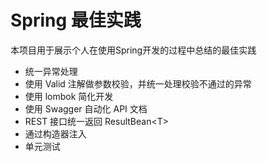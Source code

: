 # Spring 最佳实践

本项目用于展示个人在使用Spring开发的过程中总结的最佳实践

* 统一异常处理
* 使用 Valid 注解做参数校验，并统一处理校验不通过的异常
* 使用 lombok 简化开发
* 使用 Swagger 自动化 API 文档
* REST 接口统一返回 ResultBean\<T\>
* 通过构造器注入
* 单元测试